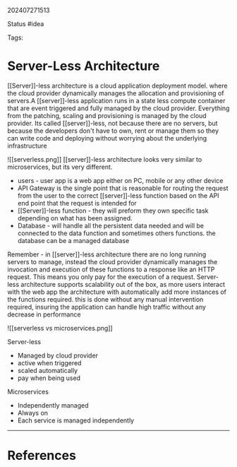 202407271513

Status #idea

Tags:

# Server-Less Architecture

[[Server]]-less architecture is a cloud application deployment model. where the cloud provider dynamically manages the allocation and provisioning of servers.A [[server]]-less application runs in a state less compute container that are event triggered and fully managed by the cloud provider. Everything from the patching, scaling and provisioning is managed by the cloud provider.
Its called [[server]]-less, not because there are no servers, but because the developers don't have to own, rent or manage them so they can write code and deploying without worrying about the underlying infrastructure 

![[serverless.png]]
[[server]]-less architecture looks very similar to microservices, but its very different.
- users - user app is a web app either on PC, mobile or any other device
- API Gateway is the single point that is reasonable for routing the request from the user to the correct [[server]]-less function based on the API end point that the request is intended for
- [[Server]]-less function  - they will preform they own specific task depending on what has been assigned.
- Database - will handle all the persistent data needed and will be connected to the data function and sometimes others functions. the database can be a managed database

Remember - in [[server]]-less architecture there are no long running servers to manage, instead the cloud provider dynamically manages the invocation and execution of these functions to a response like an HTTP request. This means you only pay for the execution of a request.
Server-less architecture supports scalability out of the box, as more users interact with the web app the architecture with automatically add more instances of the functions required. this is done without any manual intervention required, insuring the application can handle high traffic without any decrease in performance

![[serverless vs microservices.png]]

Server-less
- Managed by cloud provider
- active when triggered
- scaled automatically
- pay when being used

Microservices
- Independently managed
- Always on
- Each service is managed independently


---
# References
